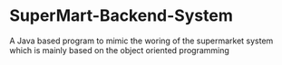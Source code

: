 # SuperMart-Backend-System
A Java based program to mimic the woring of the supermarket system which is mainly based on the object oriented programming
